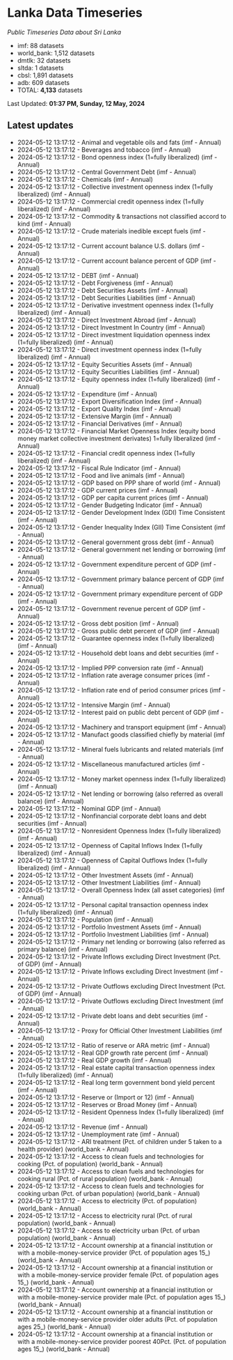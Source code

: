 # Lanka Data Timeseries
*Public Timeseries Data about Sri Lanka*

* imf: 88 datasets
* world_bank: 1,512 datasets
* dmtlk: 32 datasets
* sltda: 1 datasets
* cbsl: 1,891 datasets
* adb: 609 datasets
* TOTAL: **4,133** datasets

Last Updated: **01:37 PM, Sunday, 12 May, 2024**

## Latest updates

* 2024-05-12 13:17:12 - Animal and vegetable oils and fats (imf - Annual)
* 2024-05-12 13:17:12 - Beverages and tobacco (imf - Annual)
* 2024-05-12 13:17:12 - Bond openness index (1=fully liberalized) (imf - Annual)
* 2024-05-12 13:17:12 - Central Government Debt (imf - Annual)
* 2024-05-12 13:17:12 - Chemicals (imf - Annual)
* 2024-05-12 13:17:12 - Collective investment openness index (1=fully liberalized) (imf - Annual)
* 2024-05-12 13:17:12 - Commercial credit openness index (1=fully liberalized) (imf - Annual)
* 2024-05-12 13:17:12 - Commodity & transactions not classified accord to kind (imf - Annual)
* 2024-05-12 13:17:12 - Crude materials inedible except fuels (imf - Annual)
* 2024-05-12 13:17:12 - Current account balance U.S. dollars (imf - Annual)
* 2024-05-12 13:17:12 - Current account balance percent of GDP (imf - Annual)
* 2024-05-12 13:17:12 - DEBT (imf - Annual)
* 2024-05-12 13:17:12 - Debt Forgiveness (imf - Annual)
* 2024-05-12 13:17:12 - Debt Securities Assets (imf - Annual)
* 2024-05-12 13:17:12 - Debt Securities Liabilities (imf - Annual)
* 2024-05-12 13:17:12 - Derivative investment openness index (1=fully liberalized) (imf - Annual)
* 2024-05-12 13:17:12 - Direct Investment Abroad (imf - Annual)
* 2024-05-12 13:17:12 - Direct Investment In Country (imf - Annual)
* 2024-05-12 13:17:12 - Direct investment liquidation openness index (1=fully liberalized) (imf - Annual)
* 2024-05-12 13:17:12 - Direct investment openness index (1=fully liberalized) (imf - Annual)
* 2024-05-12 13:17:12 - Equity Securities Assets (imf - Annual)
* 2024-05-12 13:17:12 - Equity Securities Liabilities (imf - Annual)
* 2024-05-12 13:17:12 - Equity openness index (1=fully liberalized) (imf - Annual)
* 2024-05-12 13:17:12 - Expenditure (imf - Annual)
* 2024-05-12 13:17:12 - Export Diversification Index (imf - Annual)
* 2024-05-12 13:17:12 - Export Quality Index (imf - Annual)
* 2024-05-12 13:17:12 - Extensive Margin (imf - Annual)
* 2024-05-12 13:17:12 - Financial Derivatives (imf - Annual)
* 2024-05-12 13:17:12 - Financial Market Openness Index (equity bond money market collective investment derivates) 1=fully liberalized (imf - Annual)
* 2024-05-12 13:17:12 - Financial credit openness index (1=fully liberalized) (imf - Annual)
* 2024-05-12 13:17:12 - Fiscal Rule Indicator (imf - Annual)
* 2024-05-12 13:17:12 - Food and live animals (imf - Annual)
* 2024-05-12 13:17:12 - GDP based on PPP share of world (imf - Annual)
* 2024-05-12 13:17:12 - GDP current prices (imf - Annual)
* 2024-05-12 13:17:12 - GDP per capita current prices (imf - Annual)
* 2024-05-12 13:17:12 - Gender Budgeting Indicator (imf - Annual)
* 2024-05-12 13:17:12 - Gender Development Index (GDI) Time Consistent (imf - Annual)
* 2024-05-12 13:17:12 - Gender Inequality Index (GII) Time Consistent (imf - Annual)
* 2024-05-12 13:17:12 - General government gross debt (imf - Annual)
* 2024-05-12 13:17:12 - General government net lending or borrowing (imf - Annual)
* 2024-05-12 13:17:12 - Government expenditure percent of GDP (imf - Annual)
* 2024-05-12 13:17:12 - Government primary balance percent of GDP (imf - Annual)
* 2024-05-12 13:17:12 - Government primary expenditure percent of GDP (imf - Annual)
* 2024-05-12 13:17:12 - Government revenue percent of GDP (imf - Annual)
* 2024-05-12 13:17:12 - Gross debt position (imf - Annual)
* 2024-05-12 13:17:12 - Gross public debt percent of GDP (imf - Annual)
* 2024-05-12 13:17:12 - Guarantee openness index (1=fully liberalized) (imf - Annual)
* 2024-05-12 13:17:12 - Household debt loans and debt securities (imf - Annual)
* 2024-05-12 13:17:12 - Implied PPP conversion rate (imf - Annual)
* 2024-05-12 13:17:12 - Inflation rate average consumer prices (imf - Annual)
* 2024-05-12 13:17:12 - Inflation rate end of period consumer prices (imf - Annual)
* 2024-05-12 13:17:12 - Intensive Margin (imf - Annual)
* 2024-05-12 13:17:12 - Interest paid on public debt percent of GDP (imf - Annual)
* 2024-05-12 13:17:12 - Machinery and transport equipment (imf - Annual)
* 2024-05-12 13:17:12 - Manufact goods classified chiefly by material (imf - Annual)
* 2024-05-12 13:17:12 - Mineral fuels lubricants and related materials (imf - Annual)
* 2024-05-12 13:17:12 - Miscellaneous manufactured articles (imf - Annual)
* 2024-05-12 13:17:12 - Money market openness index (1=fully liberalized) (imf - Annual)
* 2024-05-12 13:17:12 - Net lending or borrowing (also referred as overall balance) (imf - Annual)
* 2024-05-12 13:17:12 - Nominal GDP (imf - Annual)
* 2024-05-12 13:17:12 - Nonfinancial corporate debt loans and debt securities (imf - Annual)
* 2024-05-12 13:17:12 - Nonresident Openness Index (1=fully liberalized) (imf - Annual)
* 2024-05-12 13:17:12 - Openness of Capital Inflows Index (1=fully liberalized) (imf - Annual)
* 2024-05-12 13:17:12 - Openness of Capital Outflows Index (1=fully liberalized) (imf - Annual)
* 2024-05-12 13:17:12 - Other Investment Assets (imf - Annual)
* 2024-05-12 13:17:12 - Other Investment Liabilities (imf - Annual)
* 2024-05-12 13:17:12 - Overall Openness Index (all asset categories) (imf - Annual)
* 2024-05-12 13:17:12 - Personal capital transaction openness index (1=fully liberalized) (imf - Annual)
* 2024-05-12 13:17:12 - Population (imf - Annual)
* 2024-05-12 13:17:12 - Portfolio Investment Assets (imf - Annual)
* 2024-05-12 13:17:12 - Portfolio Investment Liabilities (imf - Annual)
* 2024-05-12 13:17:12 - Primary net lending or borrowing (also referred as primary balance) (imf - Annual)
* 2024-05-12 13:17:12 - Private Inflows excluding Direct Investment (Pct. of GDP) (imf - Annual)
* 2024-05-12 13:17:12 - Private Inflows excluding Direct Investment (imf - Annual)
* 2024-05-12 13:17:12 - Private Outflows excluding Direct Investment (Pct. of GDP) (imf - Annual)
* 2024-05-12 13:17:12 - Private Outflows excluding Direct Investment (imf - Annual)
* 2024-05-12 13:17:12 - Private debt loans and debt securities (imf - Annual)
* 2024-05-12 13:17:12 - Proxy for Official Other Investment Liabilities (imf - Annual)
* 2024-05-12 13:17:12 - Ratio of reserve or ARA metric (imf - Annual)
* 2024-05-12 13:17:12 - Real GDP growth rate percent (imf - Annual)
* 2024-05-12 13:17:12 - Real GDP growth (imf - Annual)
* 2024-05-12 13:17:12 - Real estate capital transaction openness index (1=fully liberalized) (imf - Annual)
* 2024-05-12 13:17:12 - Real long term government bond yield percent (imf - Annual)
* 2024-05-12 13:17:12 - Reserve or (Import or 12) (imf - Annual)
* 2024-05-12 13:17:12 - Reserves or Broad Money (imf - Annual)
* 2024-05-12 13:17:12 - Resident Openness Index (1=fully liberalized) (imf - Annual)
* 2024-05-12 13:17:12 - Revenue (imf - Annual)
* 2024-05-12 13:17:12 - Unemployment rate (imf - Annual)
* 2024-05-12 13:17:12 - ARI treatment (Pct. of children under 5 taken to a health provider) (world_bank - Annual)
* 2024-05-12 13:17:12 - Access to clean fuels and technologies for cooking (Pct. of population) (world_bank - Annual)
* 2024-05-12 13:17:12 - Access to clean fuels and technologies for cooking rural (Pct. of rural population) (world_bank - Annual)
* 2024-05-12 13:17:12 - Access to clean fuels and technologies for cooking urban (Pct. of urban population) (world_bank - Annual)
* 2024-05-12 13:17:12 - Access to electricity (Pct. of population) (world_bank - Annual)
* 2024-05-12 13:17:12 - Access to electricity rural (Pct. of rural population) (world_bank - Annual)
* 2024-05-12 13:17:12 - Access to electricity urban (Pct. of urban population) (world_bank - Annual)
* 2024-05-12 13:17:12 - Account ownership at a financial institution or with a mobile-money-service provider (Pct. of population ages 15_) (world_bank - Annual)
* 2024-05-12 13:17:12 - Account ownership at a financial institution or with a mobile-money-service provider female (Pct. of population ages 15_) (world_bank - Annual)
* 2024-05-12 13:17:12 - Account ownership at a financial institution or with a mobile-money-service provider male (Pct. of population ages 15_) (world_bank - Annual)
* 2024-05-12 13:17:12 - Account ownership at a financial institution or with a mobile-money-service provider older adults (Pct. of population ages 25_) (world_bank - Annual)
* 2024-05-12 13:17:12 - Account ownership at a financial institution or with a mobile-money-service provider poorest 40Pct. (Pct. of population ages 15_) (world_bank - Annual)